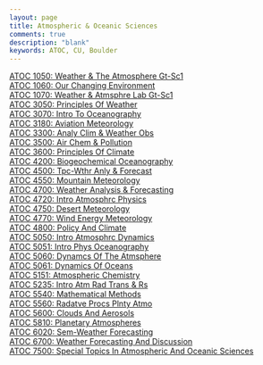 ```yaml
---
layout: page
title: Atmospheric & Oceanic Sciences
comments: true
description: "blank"
keywords: ATOC, CU, Boulder
---
```

<body>
<div><a href="../../courses/ATOC-1050">ATOC 1050: Weather & The Atmosphere Gt-Sc1</a></div>
<div><a href="../../courses/ATOC-1060">ATOC 1060: Our Changing Environment</a></div>
<div><a href="../../courses/ATOC-1070">ATOC 1070: Weather & Atmsphre Lab Gt-Sc1</a></div>
<div><a href="../../courses/ATOC-3050">ATOC 3050: Principles Of Weather</a></div>
<div><a href="../../courses/ATOC-3070">ATOC 3070: Intro To Oceanography</a></div>
<div><a href="../../courses/ATOC-3180">ATOC 3180: Aviation Meteorology</a></div>
<div><a href="../../courses/ATOC-3300">ATOC 3300: Analy Clim & Weather Obs</a></div>
<div><a href="../../courses/ATOC-3500">ATOC 3500: Air Chem & Pollution</a></div>
<div><a href="../../courses/ATOC-3600">ATOC 3600: Principles Of Climate</a></div>
<div><a href="../../courses/ATOC-4200">ATOC 4200: Biogeochemical Oceanography</a></div>
<div><a href="../../courses/ATOC-4500">ATOC 4500: Tpc-Wthr Anly & Forecast</a></div>
<div><a href="../../courses/ATOC-4550">ATOC 4550: Mountain Meteorology</a></div>
<div><a href="../../courses/ATOC-4700">ATOC 4700: Weather Analysis & Forecasting</a></div>
<div><a href="../../courses/ATOC-4720">ATOC 4720: Intro Atmosphrc Physics</a></div>
<div><a href="../../courses/ATOC-4750">ATOC 4750: Desert Meteorology</a></div>
<div><a href="../../courses/ATOC-4770">ATOC 4770: Wind Energy Meteorology</a></div>
<div><a href="../../courses/ATOC-4800">ATOC 4800: Policy And Climate</a></div>
<div><a href="../../courses/ATOC-5050">ATOC 5050: Intro Atmosphrc Dynamics</a></div>
<div><a href="../../courses/ATOC-5051">ATOC 5051: Intro Phys Oceanography</a></div>
<div><a href="../../courses/ATOC-5060">ATOC 5060: Dynamcs Of The Atmsphere</a></div>
<div><a href="../../courses/ATOC-5061">ATOC 5061: Dynamics Of Oceans</a></div>
<div><a href="../../courses/ATOC-5151">ATOC 5151: Atmospheric Chemistry</a></div>
<div><a href="../../courses/ATOC-5235">ATOC 5235: Intro Atm Rad Trans & Rs</a></div>
<div><a href="../../courses/ATOC-5540">ATOC 5540: Mathematical Methods</a></div>
<div><a href="../../courses/ATOC-5560">ATOC 5560: Radatve Procs Plnty Atmo</a></div>
<div><a href="../../courses/ATOC-5600">ATOC 5600: Clouds And Aerosols</a></div>
<div><a href="../../courses/ATOC-5810">ATOC 5810: Planetary Atmospheres</a></div>
<div><a href="../../courses/ATOC-6020">ATOC 6020: Sem-Weather Forecasting</a></div>
<div><a href="../../courses/ATOC-6700">ATOC 6700: Weather Forecasting And Discussion</a></div>
<div><a href="../../courses/ATOC-7500">ATOC 7500: Special Topics In Atmospheric And Oceanic Sciences</a></div>
</body>